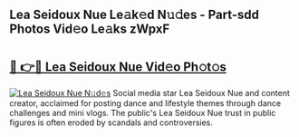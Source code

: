 ## Lea Seidoux Nue Le𝚊k𝚎d N𝚞𝚍es - Part-sdd Photos Vid𝚎o Le𝚊ks zWpxF

# <h2><a href="http://fbaoe45.evod.top/?m=Lea+Seidoux+Nue">🔗 👉🔴 Lea Seidoux Nue Vid𝚎o Ph𝚘t𝚘s</a></h2>

[![Lea Seidoux Nue N𝚞d𝚎s](https://i.imgur.com/8V9OHl7.gif)](http://fbaoe45.evod.top/?m=Lea+Seidoux+Nue)
Social media star Lea Seidoux Nue and content creator, acclaimed for posting dance and lifestyle themes through dance challenges and mini vlogs. The public's Lea Seidoux Nue trust in public figures is often eroded by scandals and controversies. 
